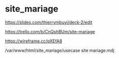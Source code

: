 # site_mariage
https://slides.com/thierrymbuyi/deck-2/edit

https://trello.com/b/CnQshBUm/site-mariage

https://wireframe.cc/pXEfA8

/var/www/html/site_mariage/usecase site mariage.mdj

